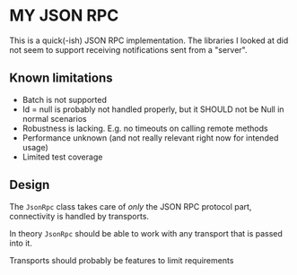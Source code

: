 # MY JSON RPC

This is a quick(-ish) JSON RPC implementation.
The libraries I looked at did not seem to support receiving notifications sent from a "server".

## Known limitations

* Batch is not supported
* Id = null is probably not handled properly, but it SHOULD not be Null in normal scenarios
* Robustness is lacking. E.g. no timeouts on calling remote methods
* Performance unknown (and not really relevant right now for intended usage)
* Limited test coverage

## Design

The `JsonRpc` class takes care of _only_ the JSON RPC protocol part, connectivity is handled by transports.

In theory `JsonRpc` should be able to work with any transport that is passed into it.

Transports should probably be features to limit requirements

